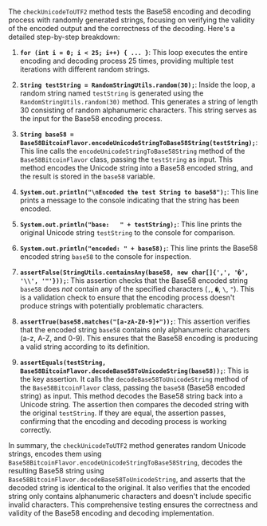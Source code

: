 The `checkUnicodeToUTF2` method tests the Base58 encoding and decoding process with randomly generated strings, focusing on verifying the validity of the encoded output and the correctness of the decoding. Here's a detailed step-by-step breakdown:

1.  **`for (int i = 0; i < 25; i++) { ... }`**: This loop executes the entire encoding and decoding process 25 times, providing multiple test iterations with different random strings.

2.  **`String testString = RandomStringUtils.random(30);`**: Inside the loop, a random string named `testString` is generated using the `RandomStringUtils.random(30)` method. This generates a string of length 30 consisting of random alphanumeric characters. This string serves as the input for the Base58 encoding process.

3.  **`String base58 = Base58BitcoinFlavor.encodeUnicodeStringToBase58String(testString);`**: This line calls the `encodeUnicodeStringToBase58String` method of the `Base58BitcoinFlavor` class, passing the `testString` as input. This method encodes the Unicode string into a Base58 encoded string, and the result is stored in the `base58` variable.

4.  **`System.out.println("\nEncoded the test String to base58");`**: This line prints a message to the console indicating that the string has been encoded.

5.  **`System.out.println("base:   " + testString);`**: This line prints the original Unicode string `testString` to the console for comparison.

6.  **`System.out.println("encoded: " + base58);`**: This line prints the Base58 encoded string `base58` to the console for inspection.

7.  **`assertFalse(StringUtils.containsAny(base58, new char[]{',', '�', '\\', '"'}));`**: This assertion checks that the Base58 encoded string `base58` does *not* contain any of the specified characters (`,`, `�`, `\`, `"`).  This is a validation check to ensure that the encoding process doesn't produce strings with potentially problematic characters.

8. **`assertTrue(base58.matches("[a-zA-Z0-9]+"));`**: This assertion verifies that the encoded string `base58` contains only alphanumeric characters (a-z, A-Z, and 0-9). This ensures that the Base58 encoding is producing a valid string according to its definition.

9.  **`assertEquals(testString, Base58BitcoinFlavor.decodeBase58ToUnicodeString(base58));`**: This is the key assertion. It calls the `decodeBase58ToUnicodeString` method of the `Base58BitcoinFlavor` class, passing the `base58` (Base58 encoded string) as input. This method decodes the Base58 string back into a Unicode string. The assertion then compares the decoded string with the original `testString`. If they are equal, the assertion passes, confirming that the encoding and decoding process is working correctly.

In summary, the `checkUnicodeToUTF2` method generates random Unicode strings, encodes them using `Base58BitcoinFlavor.encodeUnicodeStringToBase58String`, decodes the resulting Base58 string using `Base58BitcoinFlavor.decodeBase58ToUnicodeString`, and asserts that the decoded string is identical to the original. It also verifies that the encoded string only contains alphanumeric characters and doesn't include specific invalid characters. This comprehensive testing ensures the correctness and validity of the Base58 encoding and decoding implementation.